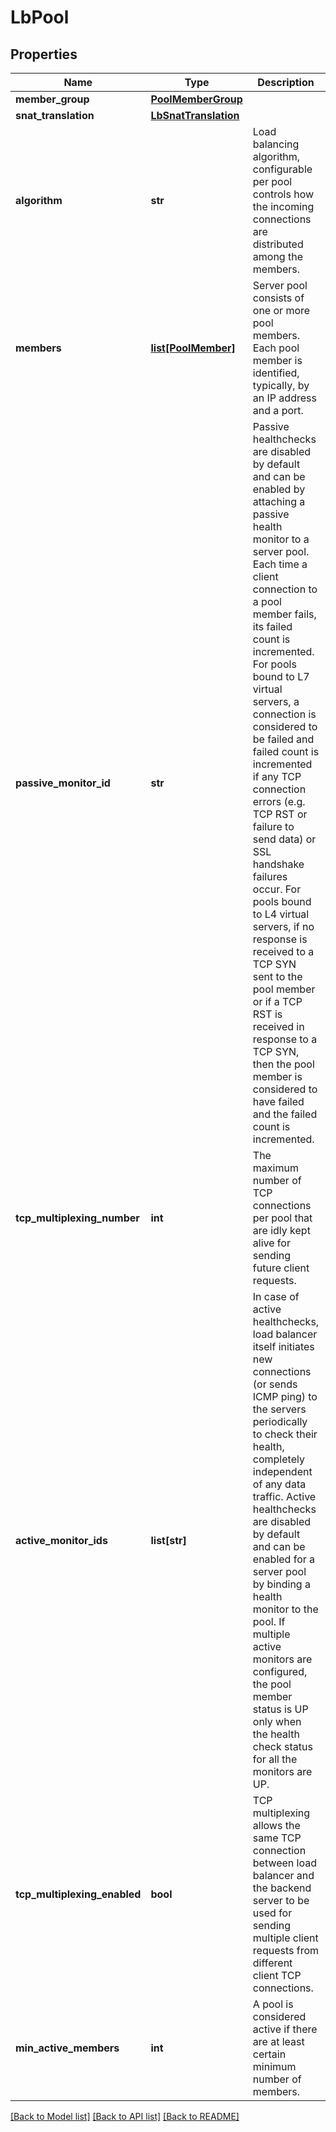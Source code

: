 # LbPool

## Properties
Name | Type | Description | Notes
------------ | ------------- | ------------- | -------------
**member_group** | [**PoolMemberGroup**](PoolMemberGroup.md) |  | [optional] 
**snat_translation** | [**LbSnatTranslation**](LbSnatTranslation.md) |  | [optional] 
**algorithm** | **str** | Load balancing algorithm, configurable per pool controls how the incoming connections are distributed among the members.  | [optional] [default to 'ROUND_ROBIN']
**members** | [**list[PoolMember]**](PoolMember.md) | Server pool consists of one or more pool members. Each pool member is identified, typically, by an IP address and a port.  | [optional] 
**passive_monitor_id** | **str** | Passive healthchecks are disabled by default and can be enabled by attaching a passive health monitor to a server pool. Each time a client connection to a pool member fails, its failed count is incremented. For pools bound to L7 virtual servers, a connection is considered to be failed and failed count is incremented if any TCP connection errors (e.g. TCP RST or failure to send data) or SSL handshake failures occur. For pools bound to L4 virtual servers, if no response is received to a TCP SYN sent to the pool member or if a TCP RST is received in response to a TCP SYN, then the pool member is considered to have failed and the failed count is incremented.  | [optional] 
**tcp_multiplexing_number** | **int** | The maximum number of TCP connections per pool that are idly kept alive for sending future client requests.  | [optional] [default to 6]
**active_monitor_ids** | **list[str]** | In case of active healthchecks, load balancer itself initiates new connections (or sends ICMP ping) to the servers periodically to check their health, completely independent of any data traffic. Active healthchecks are disabled by default and can be enabled for a server pool by binding a health monitor to the pool. If multiple active monitors are configured, the pool member status is UP only when the health check status for all the monitors are UP.  | [optional] 
**tcp_multiplexing_enabled** | **bool** | TCP multiplexing allows the same TCP connection between load balancer and the backend server to be used for sending multiple client requests from different client TCP connections.  | [optional] [default to False]
**min_active_members** | **int** | A pool is considered active if there are at least certain minimum number of members.  | [optional] [default to 1]

[[Back to Model list]](../README.md#documentation-for-models) [[Back to API list]](../README.md#documentation-for-api-endpoints) [[Back to README]](../README.md)

